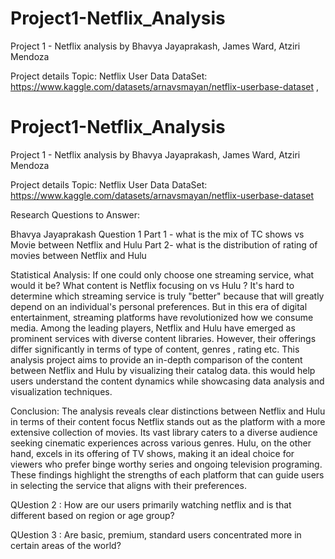 # Project1-Netflix_Analysis
Project 1 - Netflix analysis by Bhavya Jayaprakash, James Ward, Atziri Mendoza

Project details
Topic: Netflix User Data
DataSet:
https://www.kaggle.com/datasets/arnavsmayan/netflix-userbase-dataset ,

# Project1-Netflix_Analysis
Project 1 - Netflix analysis by Bhavya Jayaprakash, James Ward, Atziri Mendoza

Project details
Topic: Netflix User Data
DataSet:
https://www.kaggle.com/datasets/arnavsmayan/netflix-userbase-dataset 

Research Questions to Answer:

Bhavya Jayaprakash 
Question 1 
Part 1 - what is the mix of TC shows vs Movie between Netflix and Hulu
Part 2- what is the distribution of rating of movies between Netflix and Hulu

Statistical Analysis:
If one could only choose one streaming service, what would it be? What content is Netflix focusing on vs Hulu ? It's hard to determine which streaming service is truly "better" because that will greatly depend on an individual's personal preferences. But in this era of digital entertainment, streaming platforms have revolutionized how we consume media. Among the leading players, Netflix and Hulu have emerged as prominent services with diverse content libraries. However, their offerings differ significantly in terms of type of content, genres , rating etc. This analysis project aims to provide an in-depth comparison of the content between Netflix and Hulu by visualizing their catalog data. this would help users understand the content dynamics while showcasing data analysis and visualization techniques.

Conclusion:
The analysis reveals clear distinctions between Netflix and Hulu in terms of their content focus
Netflix stands out as the platform with a more extensive collection of movies. Its vast library caters to a diverse audience seeking cinematic experiences across various genres.
Hulu, on the other hand, excels in its offering of TV shows, making it an ideal choice for viewers who prefer binge worthy series and ongoing television programing.
These findings highlight the strengths of each platform that can guide users in selecting the service that aligns with their preferences.


QUestion 2 : How are our users primarily watching netflix and is that different based on region or age group?

QUestion 3 : Are basic, premium, standard users concentrated more in certain areas of the world?


